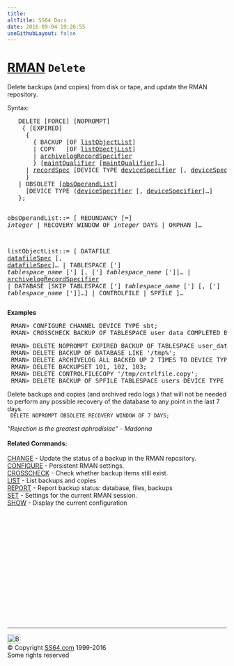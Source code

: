 ```yaml
---
title:
altTitle: SS64 Docs
date: 2016-09-04 19:26:55
useGithubLayout: false
---
```

<!-- #BeginLibraryItem "/Library/head_ora.lbi" --><!-- #EndLibraryItem --><h1><a href="rman.html">RMAN</a> <code>Delete</code></h1> 
<p>Delete backups (and copies) from disk or tape, and update
  the RMAN repository.</p>
<p>  Syntax:</p>
<pre>   DELETE [FORCE] [NOPROMPT] 
    { [EXPIRED] 
     { 
       { BACKUP [OF <a href="#listObjectList">listObjectList</a>]
       | COPY   [OF <a href="#listObjectList">listObectjList</a>] 
       | <a href="rman_archivelogRecordSpecifier.html">archivelogRecordSpecifier</a>
       } [<a href="rman_maintQualifier.html">maintQualifier</a> [<a href="rman_maintQualifier.html">maintQualifier</a>]…]
     | <a href="rman_recordspecifier.html">recordSpec</a> [DEVICE TYPE <a href="rman_devicespecifier.html">deviceSpecifier</a> [, <a href="rman_devicespecifier.html">deviceSpecifier</a>]…] 
     }
   | OBSOLETE [<a href="#obsOperandList">obsOperandList</a>]
     [DEVICE TYPE (<a href="rman_devicespecifier.html">deviceSpecifier</a> [, <a href="rman_devicespecifier.html">deviceSpecifier</a>]…]
   };

 obsOperandList<a id="obsOperandList"></a>::=
     [ REDUNDANCY [=] <i>integer</i> | RECOVERY WINDOW OF <i>integer</i> DAYS | ORPHAN ]… 

 listObjectList<a id="listObjectList"></a>::=
   [ DATAFILE <a href="rman_datafile.html">datafileSpec</a> [, <a href="rman_datafile.html">datafileSpec</a>]… 
   | TABLESPACE ['] <i>tablespace_name</i> ['] [, ['] <i>tablespace_name</i> [']]… 
   | <a href="rman_archivelogRecordSpecifier.html">archivelogRecordSpecifier</a> 
   | DATABASE [SKIP TABLESPACE ['] <i>tablespace_name</i> ['] 
     [, ['] <i>tablespace_name</i> [']]…] 
   | CONTROLFILE
   | SPFILE
   ]…</pre>

<p><b>Examples</b></p>
<pre> RMAN&gt; CONFIGURE CHANNEL DEVICE TYPE sbt;
 RMAN&gt; CROSSCHECK BACKUP OF TABLESPACE user_data COMPLETED BEFORE 'SYSDATE-14';</pre>
<pre> RMAN&gt; DELETE NOPROMPT EXPIRED BACKUP OF TABLESPACE user_data COMPLETED BEFORE 'SYSDATE-14';
 RMAN&gt; DELETE BACKUP OF DATABASE LIKE '/tmp%';
 RMAN&gt; DELETE ARCHIVELOG ALL BACKED UP 2 TIMES TO DEVICE TYPE sbt;
 RMAN&gt; DELETE BACKUPSET 101, 102, 103;
 RMAN&gt; DELETE CONTROLFILECOPY '/tmp/cntrlfile.copy';
 RMAN&gt; DELETE BACKUP OF SPFILE TABLESPACE users DEVICE TYPE sbt;</pre>
<p>Delete backups and copies (and archived redo logs ) that will not be needed to perform any possible recovery of the database to any point in the last 7 days.<br>
<code> DELETE NOPROMPT OBSOLETE RECOVERY WINDOW OF 7 DAYS;</code></p>
<p><i>“Rejection is the greatest aphrodisiac” - Madonna</i><br><br>
<b>Related Commands:</b><br><br>
<a href="rman_change.html">CHANGE</a> - Update the status of a backup in the RMAN repository. <br>
<a href="rman_configure.html">CONFIGURE</a> - Persistent RMAN settings. <br>
<a href="rman_crosscheck.html">CROSSCHECK</a> - Check whether backup items still exist. <br>
<a href="rman_list.html">LIST</a> - List backups and copies <br>
<a href="rman_report.html">REPORT</a> - Report backup status: database, files, backups <br>
<a href="rman_set.html">SET</a> - Settings for the current RMAN session. <br>
<a href="rman_show.html">SHOW</a> - Display the current configuration</p><!-- #BeginLibraryItem "/Library/foot_ora.lbi" --><p><script async="" src="//pagead2.googlesyndication.com/pagead/js/adsbygoogle.js"></script>
<!-- oracle-footer -->
<ins class="adsbygoogle" style="display:inline-block;width:300px;height:250px" data-ad-client="ca-pub-6140977852749469" data-ad-slot="4275490898"></ins>
<script>
(adsbygoogle = window.adsbygoogle || []).push({});
</script></p>
<hr>
<div id="bl" class="footer"><a href="#"><img src="../images/top.png" width="30" height="22" alt="Back to the Top"></a></div>
<div id="br" class="footer, tagline">© Copyright <a href="http://ss64.com/">SS64.com</a> 1999-2016<br>
Some rights reserved</div><!-- #EndLibraryItem -->

